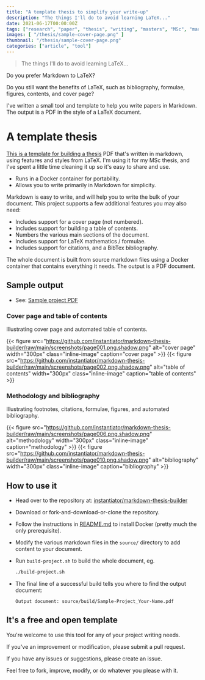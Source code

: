 ```yaml
---
title: "A template thesis to simplify your write-up"
description: "The things I'll do to avoid learning LaTeX..."
date: 2021-06-17T00:00:00Z
tags: ["research", "paper", "thesis", "writing", "masters", "MSc", "markdown", "LaTeX", "formulae", "contents", "TOC", "figures", "cover" ]
images: [ "/thesis/sample-cover-page.png" ]
thumbnail: "/thesis/sample-cover-page.png"
categories: ["article", "tool"]
---
```


> The things I'll do to avoid learning LaTeX...

Do you prefer Markdown to LaTeX?

Do you still want the benefits of LaTeX, such as bibliography, formulae, figures, contents, and cover page?

I've written a small tool and template to help you write papers in Markdown. The output is a PDF in the style of a LaTeX document.

# A template thesis

[This is a template for building a thesis](https://github.com/instantiator/markdown-thesis-builder) PDF that's written in markdown, using features and styles from LaTeX. I'm using it for my MSc thesis, and I've spent a little time cleaning it up so it's easy to share and use.

* Runs in a Docker container for portability.
* Allows you to write primarily in Markdown for simplicity.

Markdown is easy to write, and will help you to write the bulk of your document. This project supports a few additional features you may also need:

* Includes support for a cover page (not numbered).
* Includes support for building a table of contents.
* Numbers the various main sections of the document.
* Includes support for LaTeX mathematics / formulae.
* Includes support for citations, and a BibTex bibliography.

The whole document is built from source markdown files using a Docker container that contains everything it needs. The output is a PDF document.

## Sample output

* See: [Sample project PDF](https://github.com/instantiator/markdown-thesis-builder/raw/main/sample/Sample-Project_Your-Name.pdf)

### Cover page and table of contents

Illustrating cover page and automated table of contents.

{{< figure src="https://github.com/instantiator/markdown-thesis-builder/raw/main/screenshots/page001.png.shadow.png" alt="cover page" width="300px" class="inline-image" caption="cover page" >}}
{{< figure src="https://github.com/instantiator/markdown-thesis-builder/raw/main/screenshots/page002.png.shadow.png" alt="table of contents" width="300px" class="inline-image" caption="table of contents" >}}

### Methodology and bibliography

Illustrating footnotes, citations, formulae, figures, and automated bibliography.

{{< figure src="https://github.com/instantiator/markdown-thesis-builder/raw/main/screenshots/page006.png.shadow.png" alt="methodology" width="300px" class="inline-image" caption="methodology" >}}
{{< figure src="https://github.com/instantiator/markdown-thesis-builder/raw/main/screenshots/page010.png.shadow.png" alt="bibliography" width="300px" class="inline-image" caption="bibliography" >}}

## How to use it

* Head over to the repository at: [instantiator/markdown-thesis-builder](https://github.com/instantiator/markdown-thesis-builder)
* Download or fork-and-download-or-clone the repository.
* Follow the instructions in [README.md](https://github.com/instantiator/markdown-thesis-builder/blob/main/README.md) to install Docker (pretty much the only prerequisite).
* Modify the various markdown files in the `source/` directory to add content to your document.
* Run `build-project.sh` to build the whole document, eg. 
  
  ```bash
  ./build-project.sh
  ```

* The final line of a successful build tells you where to find the output document:
  
  ```text
  Output document: source/build/Sample-Project_Your-Name.pdf
  ```

## It's a free and open template

You're welcome to use this tool for any of your project writing needs.

If you've an improvement or modification, please submit a pull request.

If you have any issues or suggestions, please create an issue.

Feel free to fork, improve, modify, or do whatever you please with it.
